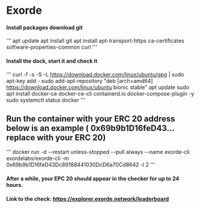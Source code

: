 # Exorde
#### Install packages download git 
'''
apt update
apt install git
apt install apt-transport-https ca-certificates software-properties-common curl
'''
#### Install the dock, start it and check it 
'''
curl -f -s -S -L https://download.docker.com/linux/ubuntu/gpg | sudo apt-key add -
sudo add-apt-repository "deb [arch=amd64] https://download.docker.com/linux/ubuntu bionic stable"
apt update
sudo apt install docker-ce docker-ce-cli containerd.io docker-compose-plugin -y
sudo systemctl status docker
'''
## Run the container with your ERC 20 address below is an example ( 0x69b9b1D16feD43... replace with your ERC 20) 
'''
docker run -d --restart unless-stopped --pull always --name exorde-cli exordelabs/exorde-cli -m 0x69b9b1D16feD43Dc89188441030DcD6a70Cd8642 -l 2
'''
#### After a while, your EPC 20 should appear in the checker for up to 24 hours.
#### Link to the check: https://explorer.exorde.network/leaderboard
